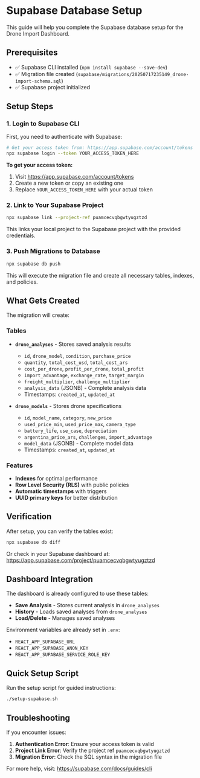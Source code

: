 # Supabase Database Setup

This guide will help you complete the Supabase database setup for the Drone Import Dashboard.

## Prerequisites

- ✅ Supabase CLI installed (`npm install supabase --save-dev`)
- ✅ Migration file created (`supabase/migrations/20250717235149_drone-import-schema.sql`)
- ✅ Supabase project initialized

## Setup Steps

### 1. Login to Supabase CLI

First, you need to authenticate with Supabase:

```bash
# Get your access token from: https://app.supabase.com/account/tokens
npx supabase login --token YOUR_ACCESS_TOKEN_HERE
```

**To get your access token:**
1. Visit https://app.supabase.com/account/tokens
2. Create a new token or copy an existing one
3. Replace `YOUR_ACCESS_TOKEN_HERE` with your actual token

### 2. Link to Your Supabase Project

```bash
npx supabase link --project-ref puamcecvqbgwtyugztzd
```

This links your local project to the Supabase project with the provided credentials.

### 3. Push Migrations to Database

```bash
npx supabase db push
```

This will execute the migration file and create all necessary tables, indexes, and policies.

## What Gets Created

The migration will create:

### Tables
- **`drone_analyses`** - Stores saved analysis results
  - `id`, `drone_model`, `condition`, `purchase_price`
  - `quantity`, `total_cost_usd`, `total_cost_ars`
  - `cost_per_drone`, `profit_per_drone`, `total_profit`
  - `import_advantage`, `exchange_rate`, `target_margin`
  - `freight_multiplier`, `challenge_multiplier`
  - `analysis_data` (JSONB) - Complete analysis data
  - Timestamps: `created_at`, `updated_at`

- **`drone_models`** - Stores drone specifications
  - `id`, `model_name`, `category`, `new_price`
  - `used_price_min`, `used_price_max`, `camera_type`
  - `battery_life`, `use_case`, `depreciation`
  - `argentina_price_ars`, `challenges`, `import_advantage`
  - `model_data` (JSONB) - Complete model data
  - Timestamps: `created_at`, `updated_at`

### Features
- **Indexes** for optimal performance
- **Row Level Security (RLS)** with public policies
- **Automatic timestamps** with triggers
- **UUID primary keys** for better distribution

## Verification

After setup, you can verify the tables exist:

```bash
npx supabase db diff
```

Or check in your Supabase dashboard at: https://app.supabase.com/project/puamcecvqbgwtyugztzd

## Dashboard Integration

The dashboard is already configured to use these tables:
- **Save Analysis** - Stores current analysis in `drone_analyses`
- **History** - Loads saved analyses from `drone_analyses`
- **Load/Delete** - Manages saved analyses

Environment variables are already set in `.env`:
- `REACT_APP_SUPABASE_URL`
- `REACT_APP_SUPABASE_ANON_KEY`
- `REACT_APP_SUPABASE_SERVICE_ROLE_KEY`

## Quick Setup Script

Run the setup script for guided instructions:

```bash
./setup-supabase.sh
```

## Troubleshooting

If you encounter issues:

1. **Authentication Error**: Ensure your access token is valid
2. **Project Link Error**: Verify the project ref `puamcecvqbgwtyugztzd`
3. **Migration Error**: Check the SQL syntax in the migration file

For more help, visit: https://supabase.com/docs/guides/cli